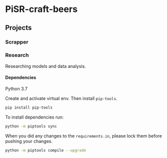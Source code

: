# PiSR-craft-beers

## Projects

### Scrapper

### Research

Researching models and data analysis.

#### Dependencies

Python 3.7

Create and activate virtual env. Then install `pip-tools`.

```sh
pip install pip-tools
```

To install dependencies run:

```sh
python -m piptools sync
```

When you did any changes to the `requirements.in`, please lock them before
pushing your changes.

```sh
python -m piptools compile --upgrade
```
